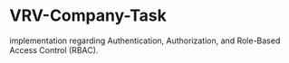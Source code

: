 # VRV-Company-Task
implementation regarding Authentication, Authorization, and Role-Based Access Control (RBAC). 
